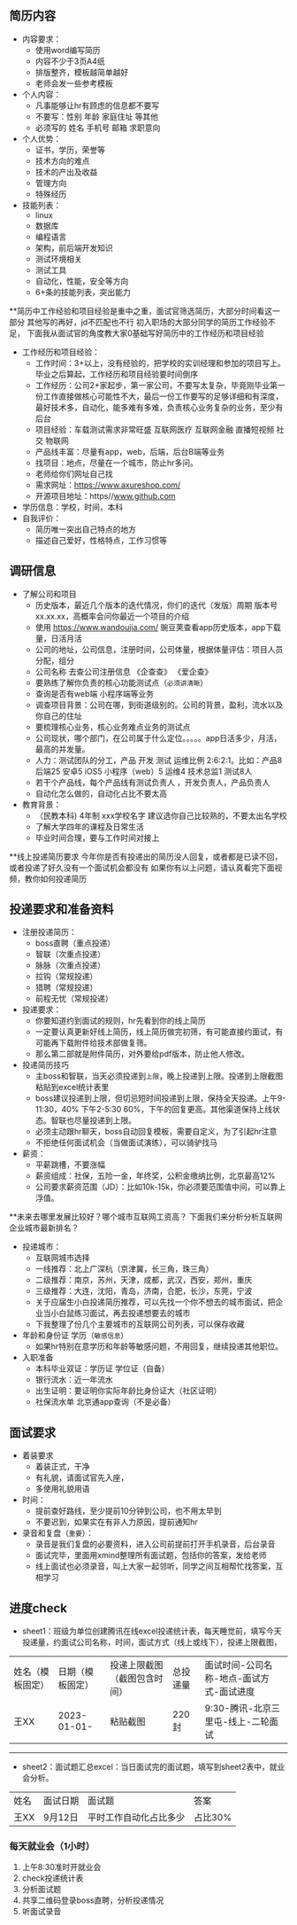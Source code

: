 
## 简历内容
- 内容要求：
	- 使用word编写简历
	- 内容不少于3页A4纸
	- 排版整齐，模板越简单越好
	- 老师会发一些参考模板
- 个人内容：
	- 凡事能够让hr有顾虑的信息都不要写
	- 不要写：性别  年龄  家庭住址  等其他
	- 必须写的  姓名  手机号  邮箱   求职意向
- 个人优势：
	- 证书，学历，荣誉等
	- 技术方向的难点
	- 技术的产出及收益
	- 管理方向
	- 特殊经历
- 技能列表：
	- linux
	- 数据库
	- 编程语言
	- 架构，前后端开发知识
	- 测试环境相关
	- 测试工具
	- 自动化，性能，安全等方向
	- 6+条的技能列表，突出能力


**简历中工作经验和项目经验是重中之重，面试官筛选简历，大部分时间看这一部分
其他写的再好，jd不匹配也不行
初入职场的大部分同学的简历工作经验不足，
下面我从面试官的角度教大家0基础写好简历中的工作经历和项目经验

- 工作经历和项目经验：
	- 工作时间：3+以上，没有经验的，把学校的实训经理和参加的项目写上。毕业之后算起，工作经历和项目经验要时间倒序
	- 工作经历：公司2+家起步，第一家公司，不要写太复杂，毕竟刚毕业第一份工作直接做核心可能性不大，最后一份工作要写的足够详细和有深度，最好技术多，自动化，能多难有多难，负责核心业务复杂的业务，至少有后台
	- 项目经验：车载测试需求非常旺盛 互联网医疗 互联网金融  直播短视频  社交  物联网 
	- 产品线丰富：尽量有app，web，后端，后台B端等业务
	- 找项目：地点，尽量在一个城市，防止hr多问。
	- 老师给你们网址自己找
	- 需求网址：https://www.axureshop.com/
	- 开源项目地址：https//www.github.com
- 学历信息：学校，时间，本科
- 自我评价：
	- 简历唯一突出自己特点的地方
	- 描述自己爱好，性格特点，工作习惯等

## 调研信息
- 了解公司和项目
	- 历史版本，最近几个版本的迭代情况，你们的迭代（发版）周期  版本号   xx.xx.xx，高概率会问你最近一个项目的介绍
	- 使用 https://www.wandoujia.com/ 豌豆荚查看app历史版本，app下载量，日活月活
	- 公司的地址，公司信息，注册时间，公司体量，根据体量评估：项目人员分配，组分
	- 公司名称 去查公司注册信息 《企查查》 《爱企查》
	- 要熟练了解你负责的核心功能测试点（`必须讲清晰`）
	- 查询是否有web端 小程序端等业务
	- 调查项目背景：公司在哪，到街道级别的。公司的背景，盈利，流水以及你自己的住址
	- 要梳理核心业务，核心业务难点业务的测试点
	- 公司现状，哪个部门，在公司属于什么定位。。。。。app日活多少，月活，最高的并发量。
	- 人力：测试团队的分工，产品 开发 测试 运维比例  2:6:2:1。比如：产品8 后端25   安卓5  iOS5  小程序（web）5   运维4  技术总监1 测试8人
	- 若干个产品线，每个产品线有测试负责人 ，开发负责人，产品负责人
	- 自动化怎么做的，自动化占比不要太高
- 教育背景：
	- （民教本科)  4年制   xxx学校名字  建议选你自己比较熟的，不要太出名学校
	- 了解大学四年的课程及日常生活
	- 毕业时间合理，要与工作时间对接上


**线上投递简历要求
今年你是否有投递出的简历没人回复，或者都是已读不回，或者投递了好久没有一个面试机会都没有
如果你有以上问题，请认真看完下面视频，教你如何投递简历
## 投递要求和准备资料
- 注册投递简历：
	- boss直聘（重点投递）
	- 智联（次重点投递）
	- 脉脉（次重点投递）
	- 拉钩（常规投递）
	- 猎聘（常规投递）
	- 前程无忧（常规投递）
- 投递要求：
	- 你要知道约到面试的规则，hr先看到你的线上简历
	- 一定要认真更新好线上简历，线上简历做完初筛，有可能直接约面试，有可能再下载附件给技术部做复筛。
	- 那么第二部就是附件简历，对外要给pdf版本，防止他人修改。
- 投递简历技巧
	- 主boss和智联，当天必须投递到`上限`，晚上投递到上限。投递到上限截图粘贴到excel统计表里
	- boss建议投递到上限，但切忌短时间投递到上限，保持全天投递。上午9-11:30，40%  下午2-5:30 60%，下午的回复更高。其他渠道保持上线状态。智联也尽量投递到上限。
	- 必须主动跟hr聊天，boss自动回复模板，需要自定义，为了引起hr注意
	- 不拒绝任何面试机会（当做面试演练），可以骑驴找马
- 薪资：
	- 平薪跳槽，不要涨幅
	- 薪资组成：社保，五险一金，年终奖，公积金缴纳比例，北京最高12%
	- 公司要求薪资范围（JD）：比如10k-15k，你必须要范围值中间，可以靠上浮值。

**未来去哪里发展比较好？哪个城市互联网工资高？
下面我们来分析分析互联网企业城市最新排名？
- 投递城市：
	- 互联网城市选择
	- 一线推荐：北上广深杭（京津冀，长三角，珠三角）
	- 二级推荐：南京，苏州，天津，成都，武汉，西安，郑州，重庆
	- 三级推荐：大连，沈阳，青岛，济南，合肥，长沙，东莞，宁波
	- 关于应届生小白投递简历推荐，可以先找一个你不想去的城市面试，把企业当小白鼠练习面试，再去投递想要去的城市
	- 下我整理了份几个主要城市的互联网公司列表，可以保存收藏
- 年龄和身份证 学历（`敏感信息`）
	- 如果hr特别在意学历和年龄等敏感问题，不用回复，继续投递其他职位。
- 入职准备
	- 本科毕业双证：学历证 学位证（自备）
	- 银行流水：近一年流水
	- 出生证明：要证明你实际年龄比身份证大（社区证明）
	- 社保流水单 北京通app查询（不是必备）

## 面试要求
- 着装要求
	- 着装正式，干净
	- 有礼貌，请面试官先入座，
	- 多使用礼貌用语
- 时间：
	- 提前查好路线，至少提前10分钟到公司，也不用太早到
	- 不要迟到，如果实在有非人力原因，提前通知hr
- 录音和复盘（`重要`）：
	- 录音是我们复盘的必要资料，进入公司前提前打开手机录音，后台录音
	- 面试完毕，里面用xmind整理所有面试题，包括你的答案，发给老师
	- 线上面试也必须录音，叫上大家一起邻听，同学之间互相帮忙找答案，互相学习

## 进度check
- sheet1：班级为单位创建腾讯在线excel投递统计表，每天睡觉前，填写今天投递量，约面试公司名称，时间，面试方式（线上或线下），投递上限截图，

|   |   |   |   |   |
|---|---|---|---|---|
|姓名（模板固定）|日期（模板固定）|投递上限截图（截图包含时间）|总投递量|面试时间-公司名称-地点-面试方式-面试进度|
|王XX|2023-01-01-|粘贴截图|220封|9:30-腾讯-北京三里屯-线上-二轮面试|

---

- sheet2：面试题汇总excel：当日面试完的面试题，填写到sheet2表中，就业会分析。

|   |   |   |   |
|---|---|---|---|
|姓名|面试日期|面试题|答案|
|王XX|9月12日|平时工作自动化占比多少|占比30%|
### 每天就业会（1小时）
1. 上午8:30准时开就业会
2. check投递统计表
3. 分析面试题
4. 共享二维码登录boss直聘，分析投递情况
5. 听面试录音
